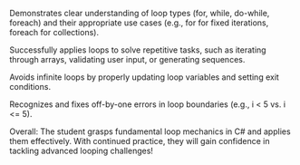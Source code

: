 Demonstrates clear understanding of loop types (for, while, do-while, foreach) and their appropriate use cases (e.g., for for fixed iterations, foreach for collections).

Successfully applies loops to solve repetitive tasks, such as iterating through arrays, validating user input, or generating sequences.

Avoids infinite loops by properly updating loop variables and setting exit conditions.

Recognizes and fixes off-by-one errors in loop boundaries (e.g., i < 5 vs. i <= 5).

Overall:
The student grasps fundamental loop mechanics in C# and applies them effectively. With continued practice, they will gain confidence in tackling advanced looping challenges!